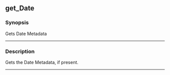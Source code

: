 get_Date
--------

### Synopsis
Gets Date Metadata

---

### Description

Gets the Date Metadata, if present.

---
